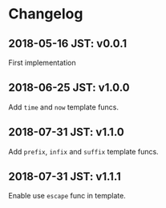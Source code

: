 # Changelog

## 2018-05-16 JST: v0.0.1

First implementation

## 2018-06-25 JST: v1.0.0

Add `time` and `now` template funcs.

## 2018-07-31 JST: v1.1.0

Add `prefix`, `infix` and `suffix` template funcs.

## 2018-07-31 JST: v1.1.1

Enable use `escape` func in template.
